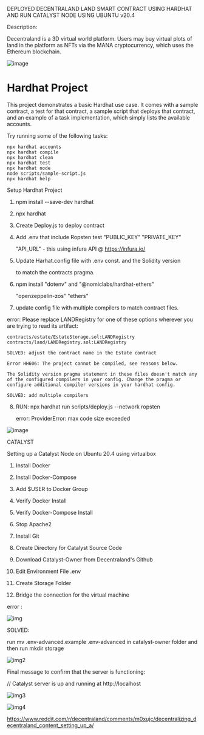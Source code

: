
DEPLOYED DECENTRALAND LAND SMART CONTRACT USING HARDHAT AND RUN CATALYST NODE USING UBUNTU v20.4


Description:

Decentraland is a 3D virtual world platform. Users may buy virtual plots of land in the platform as NFTs via the MANA cryptocurrency, which uses the Ethereum blockchain.


![image](https://user-images.githubusercontent.com/90293555/152284601-0a6a689b-70de-4aff-8093-9fccb71b8f7a.png)


#  Hardhat Project

This project demonstrates a basic Hardhat use case. It comes with a sample contract, a test for that contract, a sample script that deploys that contract, and an example of a task implementation, which simply lists the available accounts.

Try running some of the following tasks:

```shell
npx hardhat accounts
npx hardhat compile
npx hardhat clean
npx hardhat test
npx hardhat node
node scripts/sample-script.js
npx hardhat help
```
Setup Hardhat Project

1. npm install --save-dev hardhat

2. npx hardhat

3. Create Deploy.js to deploy contract 

4. Add .env that include Ropsten test "PUBLIC_KEY" "PRIVATE_KEY" 

    "API_URL" - this using infura API @ https://infura.io/

5. Update Harhat.config file with .env const. and the Solidity version 

    to match the contracts pragma.

6. npm install "dotenv" and "@nomiclabs/hardhat-ethers" 

    "openzeppelin-zos" "ethers"

7. update config file with multiple compilers to match contract files.

error: 
    Please replace LANDRegistry for one of these options wherever you are trying to read its artifact:

    contracts/estate/EstateStorage.sol:LANDRegistry
    contracts/land/LANDRegistry.sol:LANDRegistry

    SOLVED: adjust the contract name in the Estate contract

    Error HH606: The project cannot be compiled, see reasons below.

    The Solidity version pragma statement in these files doesn't match any of the configured compilers in your config. Change the pragma or configure additional compiler versions in your hardhat config.

    SOLVED: add multiple compilers


8. RUN:  npx hardhat run scripts/deploy.js --network ropsten

    error: ProviderError: max code size exceeded










![image](https://user-images.githubusercontent.com/90293555/152284559-e2292c4d-1ce6-48de-8680-274ca7a50039.png)






CATALYST

Setting up a Catalyst Node on Ubuntu 20.4 using virtualbox


1. Install Docker

2. Install Docker-Compose

3. Add $USER to Docker Group

4. Verify Docker Install

5. Verify Docker-Compose Install

6. Stop Apache2

7. Install Git

8. Create Directory for Catalyst Source Code

9. Download Catalyst-Owner from Decentraland's Github

11. Edit Environment File .env

12. Create Storage Folder

13. Bridge the connection for the virtual machine 

error : 

![img](https://user-images.githubusercontent.com/90293555/152281203-7d45ae1b-2867-48af-ad98-f4f82c32773b.jpg)

SOLVED:

run mv .env-advanced.example .env-advanced in catalyst-owner  folder and then run mkdir storage

![img2](https://user-images.githubusercontent.com/90293555/152281600-9be61717-2a66-40d3-93bc-f2b71af3635a.jpg)

Final message to confirm that the server is functioning:

// Catalyst server is up and running at http://localhost


![img3](https://user-images.githubusercontent.com/90293555/152281785-51106824-b01b-49f2-b0b5-b5cabdcb5756.jpg)


![img4](https://user-images.githubusercontent.com/90293555/152284083-3f07befb-8fe9-4f8a-b416-fd5931f79107.jpg)


https://www.reddit.com/r/decentraland/comments/m0xujc/decentralizing_decentraland_content_setting_up_a/
